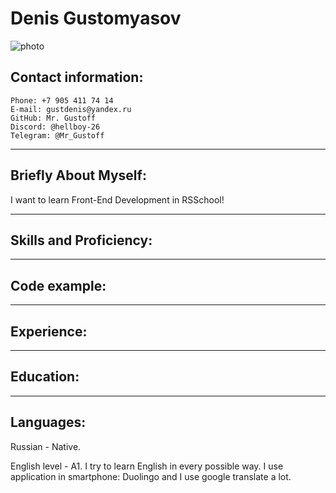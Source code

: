 # Denis Gustomyasov
![photo](./30х40.jpg "Photo")

## Contact information:
    Phone: +7 905 411 74 14
    E-mail: gustdenis@yandex.ru
    GitHub: Mr. Gustoff
    Discord: @hellboy-26
    Telegram: @Mr_Gustoff
---    
## Briefly About Myself:
I want to learn Front-End Development in RSSchool!

---
## Skills and Proficiency:
---
## Code example:
---
## Experience:
---
## Education:
---
## Languages:
Russian - Native.

English level - A1. I try to learn English in every possible way. I use application in smartphone: Duolingo and I use google translate a lot.
